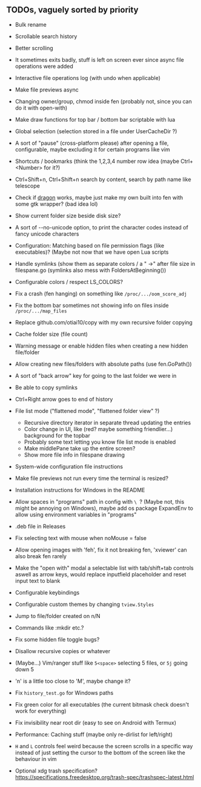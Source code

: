 ## TODOs, vaguely sorted by priority

- Bulk rename
- Scrollable search history
- Better scrolling
- It sometimes exits badly, stuff is left on screen ever since async file operations were added
- Interactive file operations log (with undo when applicable)
- Make file previews async
- Changing owner/group, chmod inside fen (probably not, since you can do it with open-with)
- Make draw functions for top bar / bottom bar scriptable with lua
- Global selection (selection stored in a file under UserCacheDir ?)
- A sort of "pause" (cross-platform please) after opening a file, configurable, maybe excluding it for certain programs like vim
- Shortcuts / bookmarks (think the 1,2,3,4 number row idea (maybe Ctrl+\<Number\> for it?)
- Ctrl+Shift+n, Ctrl+Shift+n search by content, search by path name like telescope
- Check if [dragon](https://github.com/mwh/dragon) works, maybe just make my own built into fen with some gtk wrapper? (bad idea lol)
- Show current folder size beside disk size?
- A sort of --no-unicode option, to print the character codes instead of fancy unicode characters
- Configuration: Matching based on file permission flags (like executables)? (Maybe not now that we have open Lua scripts
- Handle symlinks (show them as separate colors / a " ->" after file size in filespane.go (symlinks also mess with FoldersAtBeginning())
- Configurable colors / respect LS\_COLORS?
- Fix a crash (fen hanging) on something like `/proc/.../oom_score_adj`
- Fix the bottom bar sometimes not showing info on files inside `/proc/.../map_files`
- Replace github.com/otiai10/copy with my own recursive folder copying
- Cache folder size (file count)
- Warning message or enable hidden files when creating a new hidden file/folder
- Allow creating new files/folders with absolute paths (use fen.GoPath())
- A sort of "back arrow" key for going to the last folder we were in
- Be able to copy symlinks

- Ctrl+Right arrow goes to end of history
- File list mode ("flattened mode", "flattened folder view" ?)
  - Recursive directory iterator in separate thread updating the entries
  - Color change in UI, like (red? maybe something friendlier...) background for the topbar
  - Probably some text letting you know file list mode is enabled
  - Make middlePane take up the entire screen?
  - Show more file info in filespane drawing

- System-wide configuration file instructions
- Make file previews not run every time the terminal is resized?
- Installation instructions for Windows in the README
- Allow spaces in "programs" path in config with `\ `? (Maybe not, this might be annoying on Windows), maybe add os package ExpandEnv to allow using environment variables in "programs"
- .deb file in Releases
- Fix selecting text with mouse when noMouse = false
- Allow opening images with 'feh', fix it not breaking fen, 'xviewer' can also break fen rarely
- Make the "open with" modal a selectable list with tab/shift+tab controls aswell as arrow keys, would replace inputfield placeholder and reset input text to blank
- Configurable keybindings
- Configurable custom themes by changing `tview.Styles`
- Jump to file/folder created on n/N
- Commands like :mkdir etc.?
- Fix some hidden file toggle bugs?
- Disallow recursive copies or whatever
- (Maybe...) Vim/ranger stuff like `5<space>` selecting 5 files, or `5j` going down 5
- 'n' is a little too close to 'M', maybe change it?
- Fix `history_test.go` for Windows paths
- Fix green color for all executables (the current bitmask check doesn't work for everything)
- Fix invisibility near root dir (easy to see on Android with Termux)
- Performance: Caching stuff (maybe only re-dirlist for left/right)
- `H` and `L` controls feel weird because the screen scrolls in a specific way instead of just setting the cursor to the bottom of the screen like the behaviour in vim
- Optional xdg trash specification? https://specifications.freedesktop.org/trash-spec/trashspec-latest.html
